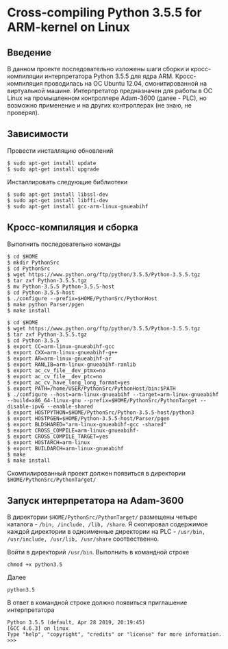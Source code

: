 # Cross-compiling Python 3.5.5 for ARM-kernel on Linux

## Введение
  В данном проекте последовательно изложены шаги сборки и кросс-компиляции интерпретатора Python 3.5.5 для ядра ARM. Кросс-компиляция проводилась на ОС Ubuntu 12.04, смонитированной на виртуальной машине. Интерпретатор предназначен для работы в ОС Linux на промышленном контроллере Adam-3600 (далее - PLC), но возможно применение и на других контроллерах (не знаю, не проверял).
## Зависимости
Провести инсталляцию обновлений
```
$ sudo apt-get install update
$ sudo apt-get install upgrade
```
Инсталлировать следующие библиотеки
```
$ sudo apt-get install libssl-dev
$ sudo apt-get install libffi-dev
$ sudo apt-get install gcc-arm-linux-gnueabihf
```
## Кросс-компиляция и сборка
Выполнить последовательно команды
```
$ cd $HOME
$ mkdir PythonSrc
$ cd PythonSrc
$ wget https://www.python.org/ftp/python/3.5.5/Python-3.5.5.tgz
$ tar zxf Python-3.5.5.tgz
$ mv Python-3.5.5 Python-3.5.5-host
$ cd Python-3.5.5-host
$ ./configure --prefix=$HOME/PythonSrc/PythonHost
$ make python Parser/pgen
$ make install
```
```
$ cd $HOME
$ wget https://www.python.org/ftp/python/3.5.5/Python-3.5.5.tgz
$ tar zxf Python-3.5.5.tgz
$ cd Python-3.5.5
$ export CC=arm-linux-gnueabihf-gcc
$ export CXX=arm-linux-gnueabihf-g++
$ export AR=arm-linux-gnueabihf-ar
$ export RANLIB=arm-linux-gnueabihf-ranlib
$ export ac_cv_file__dev_ptmx=no
$ export ac_cv_file__dev_ptc=no
$ export ac_cv_have_long_long_format=yes
$ export PATH=/home/USER/PythonSrc/PythonHost/bin:$PATH
$ ./configure --host=arm-linux-gnueabihf --target=arm-linux-gnueabihf --build=x86_64-linux-gnu --prefix=$HOME/PythonSrc/PythonTarget --disable-ipv6 --enable-shared
$ export HOSTPYTHON=$HOME/PythonSrc/Python-3.5.5-host/python3
$ export HOSTPGEN=$HOME/Python-3.5.5-host/Parser/pgen
$ export BLDSHARED="arm-linux-gnueabihf-gcc -shared"
$ export CROSS_COMPILE=arm-linux-gnueabihf-
$ export CROSS_COMPILE_TARGET=yes
$ export HOSTARCH=arm-linux
$ export BUILDARCH=arm-linux-gnueabihf
$ make
$ make install
```
Скомпилированный проект должен появиться в директории `$HOME/PythonSrc/PythonTarget/`
## Запуск интерпретатора на Adam-3600
В директории `$HOME/PythonSrc/PythonTarget/` размещены четыре каталога - `/bin, /include, /lib, /share`. Я скопировал содержимое каждой директории в одноименные директории на PLC - `/usr/bin, /usr/include, /usr/lib, /usr/share` соотвественно.

Войти в директорий `/usr/bin`. Выполнить в командной строке
```
chmod +x python3.5
```
Далее
```
python3.5
```
В ответ в командной строке должно появиться приглашение интерпретатора
```
Python 3.5.5 (default, Apr 28 2019, 20:19:45)
[GCC 4.6.3] on linux
Type "help", "copyright", "credits" or "license" for more information.
>>>

```
